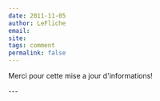 ```yaml
---
date: 2011-11-05
author: LeFliche
email: 
site: 
tags: comment
permalink: false
---
```


<p>Merci pour cette mise a jour d'informations! </p>
---